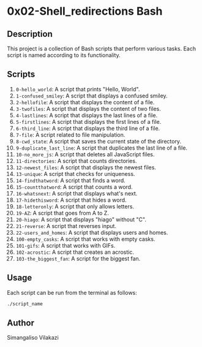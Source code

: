 # 0x02-Shell_redirections Bash

## Description
This project is a collection of Bash scripts that perform various tasks. Each script is named according to its functionality.

## Scripts
1. `0-hello_world`: A script that prints "Hello, World".
2. `1-confused_smiley`: A script that displays a confused smiley.
3. `2-hellofile`: A script that displays the content of a file.
4. `3-twofiles`: A script that displays the content of two files.
5. `4-lastlines`: A script that displays the last lines of a file.
6. `5-firstlines`: A script that displays the first lines of a file.
7. `6-third_line`: A script that displays the third line of a file.
8. `7-file`: A script related to file manipulation.
9. `8-cwd_state`: A script that saves the current state of the directory.
10. `9-duplicate_last_line`: A script that duplicates the last line of a file.
11. `10-no_more_js`: A script that deletes all JavaScript files.
12. `11-directories`: A script that counts directories.
13. `12-newest_files`: A script that displays the newest files.
14. `13-unique`: A script that checks for uniqueness.
15. `14-findthatword`: A script that finds a word.
16. `15-countthatword`: A script that counts a word.
17. `16-whatsnext`: A script that displays what's next.
18. `17-hidethisword`: A script that hides a word.
19. `18-letteronly`: A script that only allows letters.
20. `19-AZ`: A script that goes from A to Z.
21. `20-hiago`: A script that displays "hiago" without "C".
22. `21-reverse`: A script that reverses input.
23. `22-users_and_homes`: A script that displays users and homes.
24. `100-empty_casks`: A script that works with empty casks.
25. `101-gifs`: A script that works with GIFs.
26. `102-acrostic`: A script that creates an acrostic.
27. `103-the_biggest_fan`: A script for the biggest fan.

## Usage
Each script can be run from the terminal as follows:

```bash
./script_name
```

## Author
Simangaliso Vilakazi
